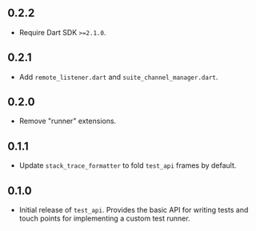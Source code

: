 ## 0.2.2

* Require Dart SDK `>=2.1.0`.

## 0.2.1

* Add `remote_listener.dart` and `suite_channel_manager.dart`. 

## 0.2.0

* Remove "runner" extensions. 


## 0.1.1

* Update `stack_trace_formatter` to fold `test_api` frames by default. 


## 0.1.0

* Initial release of `test_api`. Provides the basic API for writing tests and
  touch points for implementing a custom test runner.
